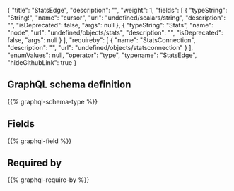 {
  "title": "StatsEdge",
  "description": "",
  "weight": 1,
  "fields": [
    {
      "typeString": "String!",
      "name": "cursor",
      "url": "undefined/scalars/string",
      "description": "",
      "isDeprecated": false,
      "args": null
    },
    {
      "typeString": "Stats",
      "name": "node",
      "url": "undefined/objects/stats",
      "description": "",
      "isDeprecated": false,
      "args": null
    }
  ],
  "requireby": [
    {
      "name": "StatsConnection",
      "description": "",
      "url": "undefined/objects/statsconnection"
    }
  ],
  "enumValues": null,
  "operator": "type",
  "typename": "StatsEdge",
  "hideGithubLink": true
}
## GraphQL schema definition

{{% graphql-schema-type %}}

## Fields

{{% graphql-field %}}

## Required by

{{% graphql-require-by %}}
